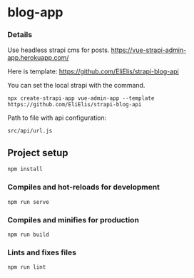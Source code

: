 # blog-app
### Details
Use headless strapi cms for posts.
https://vue-strapi-admin-app.herokuapp.com/

Here is template:
https://github.com/EliElis/strapi-blog-api

You can set the local strapi with the command.
```
npx create-strapi-app vue-admin-app --template https://github.com/EliElis/strapi-blog-api
```
Path to file with api configuration:
```
src/api/url.js
```

## Project setup
```
npm install
```

### Compiles and hot-reloads for development
```
npm run serve
```

### Compiles and minifies for production
```
npm run build
```

### Lints and fixes files
```
npm run lint
```

